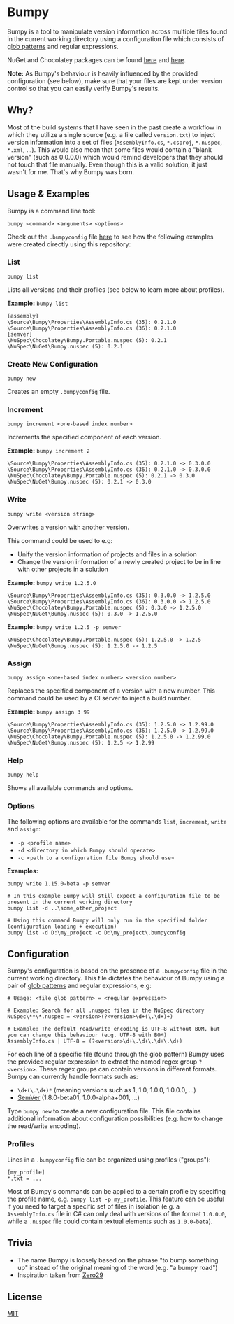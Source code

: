 # Bumpy

Bumpy is a tool to manipulate version information across multiple files found in the current working directory using a configuration file which consists of [glob patterns](https://github.com/kthompson/glob/) and regular expressions.

NuGet and Chocolatey packages can be found [here](https://www.nuget.org/packages/Bumpy/) and [here](https://chocolatey.org/packages/bumpy.portable).

**Note:** As Bumpy's behaviour is heavily influenced by the provided configuration (see below), make sure that your files are kept under version control so that you can easily verify Bumpy's results.

## Why?

Most of the build systems that I have seen in the past create a workflow in which they utilize a single source (e.g. a file called `version.txt`) to inject version information into a set of files (`AssemblyInfo.cs`, `*.csproj`, `*.nuspec`, `*.xml`, ...).
This would also mean that some files would contain a "blank version" (such as 0.0.0.0) which would remind developers that they should not touch that file manually. Even though this is a valid solution, it just wasn't for me. That's why Bumpy was born.

## Usage & Examples

Bumpy is a command line tool:

```
bumpy <command> <arguments> <options>
```

Check out the `.bumpyconfig` file [here](https://github.com/fwinkelbauer/Bumpy/blob/master/.bumpyconfig) to see how the following examples were created directly using this repository:

### List

```
bumpy list
```

Lists all versions and their profiles (see below to learn more about profiles).

**Example:** `bumpy list`

```
[assembly]
\Source\Bumpy\Properties\AssemblyInfo.cs (35): 0.2.1.0
\Source\Bumpy\Properties\AssemblyInfo.cs (36): 0.2.1.0
[semver]
\NuSpec\Chocolatey\Bumpy.Portable.nuspec (5): 0.2.1
\NuSpec\NuGet\Bumpy.nuspec (5): 0.2.1
```

### Create New Configuration

```
bumpy new
```

Creates an empty `.bumpyconfig` file.

### Increment

```
bumpy increment <one-based index number>
```

Increments the specified component of each version.

**Example:** `bumpy increment 2`

```
\Source\Bumpy\Properties\AssemblyInfo.cs (35): 0.2.1.0 -> 0.3.0.0
\Source\Bumpy\Properties\AssemblyInfo.cs (36): 0.2.1.0 -> 0.3.0.0
\NuSpec\Chocolatey\Bumpy.Portable.nuspec (5): 0.2.1 -> 0.3.0
\NuSpec\NuGet\Bumpy.nuspec (5): 0.2.1 -> 0.3.0
```

### Write

```
bumpy write <version string>
```

Overwrites a version with another version.

This command could be used to e.g:

- Unify the version information of projects and files in a solution
- Change the version information of a newly created project to be in line with other projects in a solution

**Example:** `bumpy write 1.2.5.0`

```
\Source\Bumpy\Properties\AssemblyInfo.cs (35): 0.3.0.0 -> 1.2.5.0
\Source\Bumpy\Properties\AssemblyInfo.cs (36): 0.3.0.0 -> 1.2.5.0
\NuSpec\Chocolatey\Bumpy.Portable.nuspec (5): 0.3.0 -> 1.2.5.0
\NuSpec\NuGet\Bumpy.nuspec (5): 0.3.0 -> 1.2.5.0
```

**Example:** `bumpy write 1.2.5 -p semver`

```
\NuSpec\Chocolatey\Bumpy.Portable.nuspec (5): 1.2.5.0 -> 1.2.5
\NuSpec\NuGet\Bumpy.nuspec (5): 1.2.5.0 -> 1.2.5
```

### Assign

```
bumpy assign <one-based index number> <version number>
```

Replaces the specified component of a version with a new number. This command could be used by a CI server to inject a build number.

**Example:** `bumpy assign 3 99`

```
\Source\Bumpy\Properties\AssemblyInfo.cs (35): 1.2.5.0 -> 1.2.99.0
\Source\Bumpy\Properties\AssemblyInfo.cs (36): 1.2.5.0 -> 1.2.99.0
\NuSpec\Chocolatey\Bumpy.Portable.nuspec (5): 1.2.5.0 -> 1.2.99.0
\NuSpec\NuGet\Bumpy.nuspec (5): 1.2.5 -> 1.2.99
```

### Help

```
bumpy help
```

Shows all available commands and options.

### Options

The following options are available for the commands `list`, `increment`, `write` and `assign`:

- `-p <profile name>`
- `-d <directory in which Bumpy should operate>`
- `-c <path to a configuration file Bumpy should use>`

**Examples:**

```
bumpy write 1.15.0-beta -p semver

# In this example Bumpy will still expect a configuration file to be present in the current working directory
bumpy list -d ..\some_other_project

# Using this command Bumpy will only run in the specified folder (configuration loading + execution)
bumpy list -d D:\my_project -c D:\my_project\.bumpyconfig
```

## Configuration

Bumpy's configuration is based on the presence of a `.bumpyconfig` file in the current working directory. This file dictates the behaviour of Bumpy using a pair of [glob patterns](https://github.com/kthompson/glob/) and regular expressions, e.g:

```
# Usage: <file glob pattern> = <regular expression>

# Example: Search for all .nuspec files in the NuSpec directory
NuSpec\**\*.nuspec = <version>(?<version>\d+(\.\d+)+)

# Example: The default read/write encoding is UTF-8 without BOM, but you can change this behaviour (e.g. UTF-8 with BOM)
AssemblyInfo.cs | UTF-8 = (?<version>\d+\.\d+\.\d+\.\d+)
```

For each line of a specific file (found through the glob pattern) Bumpy uses the provided regular expression to extract the named regex group `?<version>`.
These regex groups can contain versions in different formats. Bumpy can currently handle formats such as:

- `\d+(\.\d+)*` (meaning versions such as 1, 1.0, 1.0.0, 1.0.0.0, ...)
- [SemVer](http://semver.org/) (1.8.0-beta01, 1.0.0-alpha+001, ...)

Type `bumpy new` to create a new configuration file. This file contains additional information about configuration possibilities (e.g. how to change the read/write encoding).

### Profiles

Lines in a `.bumpyconfig` file can be organized using profiles ("groups"):

```
[my_profile]
*.txt = ...
```

Most of Bumpy's commands can be applied to a certain profile by specifing the profile name, e.g. `bumpy list -p my_profile`. This feature can be useful if you need to target a specific set of files in isolation (e.g. a `AssemblyInfo.cs` file in C# can only deal with versions of the format `1.0.0.0`, while a `.nuspec` file could contain textual elements such as `1.0.0-beta`).

## Trivia

- The name Bumpy is loosely based on the phrase "to bump something up" instead of the original meaning of the word (e.g. "a bumpy road")
- Inspiration taken from [Zero29](https://github.com/ploeh/ZeroToNine)

## License

[MIT](http://opensource.org/licenses/MIT)
